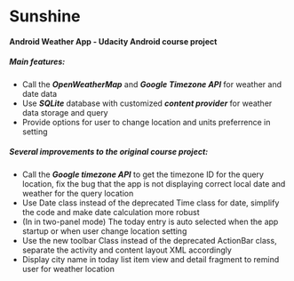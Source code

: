 # Sunshine
#### Android Weather App - Udacity Android course project
##### Main features:
* Call the ***OpenWeatherMap*** and ***Google Timezone API*** for weather and date data
* Use ***SQLite*** database with customized ***content provider*** for weather data storage and query
* Provide options for user to change location and units preferrence in setting
##### Several improvements to the original course project:
* Call the ***Google timezone API*** to get the timezone ID for the query location, fix the bug that the app is not displaying correct local date and weather for the query location
* Use Date class instead of the deprecated Time class for date, simplify the code and make date calculation more robust
* (In in two-panel mode) The today entry is auto selected when the app startup or when user change location setting
* Use the new toolbar Class instead of the deprecated ActionBar class, separate the activity and content layout XML accordingly 
* Display city name in today list item view and detail fragment to remind user for weather location
